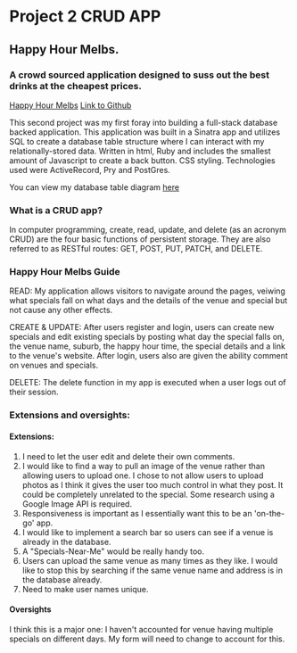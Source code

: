 # Project 2 CRUD APP

## Happy Hour Melbs.

### A crowd sourced application designed to suss out the best drinks at the cheapest prices.

[Happy Hour Melbs](https://salty-retreat-68815.herokuapp.com/happyhour) 
[Link to Github](https://github.com/razbag18/happyhour)

This second project was my first foray into building a full-stack database backed application. This application was built in a Sinatra app and utilizes SQL to create a database table structure where I can interact with my relationally-stored data. 
Written in html, Ruby and includes the smallest amount of Javascript to create a back button. CSS styling.
Technologies used were ActiveRecord, Pry and PostGres. 

You can view my database table diagram [here](https://github.com/razbag18/happyhour/blob/master/public/flowchart/Screen%20Shot%202018-07-27%20at%209.49.59%20am.png)

### What is a CRUD app? 
In computer programming, create, read, update, and delete (as an acronym CRUD) are the four basic functions of persistent storage. They are also referred to as RESTful routes: GET, POST, PUT, PATCH, and DELETE.

### Happy Hour Melbs Guide
READ: My application allows visitors to navigate around the pages, veiwing what specials fall on what days and the details of the venue and special but not cause any other effects. 

CREATE & UPDATE: After users register and login, users can create new specials and edit existing specials by posting what day the special falls on, the venue name, suburb, the happy hour time, the special details and a link to the venue's website. After login, users also are given the ability comment on venues and specials. 

DELETE: The delete function in my app is executed when a user logs out of their session. 

### Extensions and oversights:
 #### Extensions:
 1. I need to let the user edit and delete their own comments.
 2. I would like to find a way to pull an image of the venue rather than allowing users to upload one. I chose to not allow users to upload photos as I think it gives the user too much control in what they post. It could be completely unrelated to the special. Some research using a Google Image API is required.
 3. Responsiveness is important as I essentially want this to be an 'on-the-go' app.
 4. I would like to implement a search bar so users can see if a venue is already in the database.
 5. A "Specials-Near-Me" would be really handy too.
 6. Users can upload the same venue as many times as they like. I would like to stop this by searching if the same venue name and address is in the database already.
 7. Need to make user names unique. 

#### Oversights
  I think this is a major one: I haven't accounted for venue having multiple specials on different days. My form will need to change to account for this.

